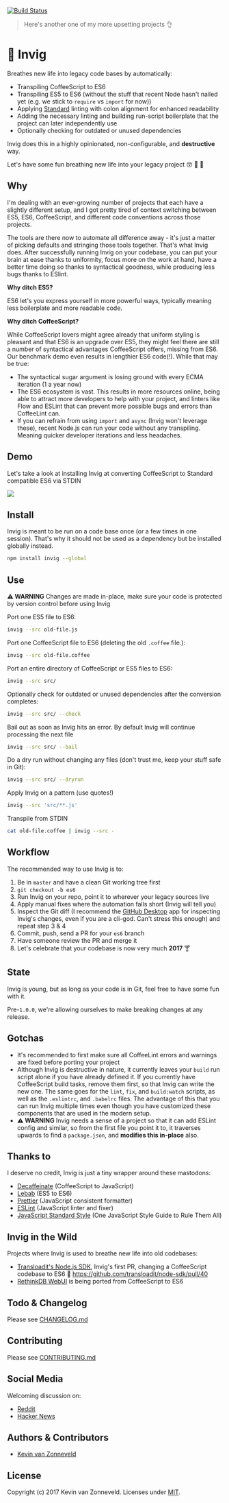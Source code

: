 [![Build Status](https://travis-ci.org/kvz/invig.svg?branch=master)](https://travis-ci.org/kvz/invig)

> Here's another one of my more upsetting projects 👌

<!--more-->

# 🌿 Invig

Breathes new life into legacy code bases by automatically:

 - Transpiling CoffeeScript to ES6
 - Transpiling ES5 to ES6 (without the stuff that recent Node hasn't nailed yet (e.g. we stick to `require` vs `import` for now))
 - Applying [Standard](http://standardjs.com) linting with colon alignment for enhanced readability
 - Adding the necessary linting and building run-script boilerplate that the project can later independently use
 - Optionally checking for outdated or unused dependencies
 
Invig does this in a highly opinionated, non-configurable, and **destructive** way. 

Let's have some fun breathing new life into your legacy project 😚 💨 🌿 

## Why

I'm dealing with an ever-growing number of projects that each have a slightly different setup, and I got pretty tired of context switching between ES5, ES6, CoffeeScript, and different code conventions across those projects.

The tools are there now to automate all difference away - it's just a matter of picking defaults and stringing those tools together. That's what Invig does. After successfully running Invig on your codebase, you can put your brain at ease thanks to uniformity, focus more on the work at hand, have a better time doing so thanks to syntactical goodness, while producing less bugs thanks to ESlint.

**Why ditch ES5?**

ES6 let's you express yourself in more powerful ways, typically meaning less boilerplate and more readable code.

**Why ditch CoffeeScript?**

While CoffeeScript lovers might agree already that uniform styling is pleasant and that ES6 is an upgrade over ES5, they might feel there are still a number of syntactical advantages CoffeeScript offers, missing from ES6. Our benchmark demo even results in lengthier ES6 code(!). While that may be true:

- The syntactical sugar argument is losing ground with every ECMA iteration (1 a year now) 
- The ES6 ecosystem is vast. This results in more resources online, being able to attract more developers to help with your project, and linters like Flow and ESLint that can prevent more possible bugs and errors than CoffeeLint can. 
- If you can refrain from using `import` and `async` (Invig won't leverage these), recent Node.js can run your code without any transpiling. Meaning quicker developer iterations and less headaches.

## Demo

Let's take a look at installing Invig at converting CoffeeScript to Standard compatible ES6 via STDIN

![](https://github.com/kvz/invig/raw/b68b038bce4caabc0543bbc09683be33830177d3/scripts/demo2.png)

## Install

Invig is meant to be run on a code base once (or a few times in one session). That's why it should not be used as a dependency but be installed globally instead.

```bash
npm install invig --global 
```

## Use

**⚠️ WARNING** Changes are made in-place, make sure your code is protected by version control before using Invig 

Port one ES5 file to ES6:

```bash
invig --src old-file.js
```

Port one CoffeeScript file to ES6 (deleting the old `.coffee` file.):

```bash
invig --src old-file.coffee
```

Port an entire directory of CoffeeScript or ES5 files to ES6:

```bash
invig --src src/
```

Optionally check for outdated or unused dependencies after the conversion completes:

```bash
invig --src src/ --check
```

Bail out as soon as Invig hits an error. By default Invig will continue processing the next file

```bash
invig --src src/ --bail
```

Do a dry run without changing any files (don't trust me, keep your stuff safe in Git):

```bash
invig --src src/ --dryrun
```

Apply Invig on a pattern (use quotes!)

```bash
invig --src 'src/**.js'
```

Transpile from STDIN

```bash
cat old-file.coffee | invig --src -
```

## Workflow 

The recommended way to use Invig is to:

1. Be in `master` and have a clean Git working tree first
1. `git checkout -b es6`
2. Run Invig on your repo, point it to wherever your legacy sources live
3. Apply manual fixes where the automation falls short (Invig will tell you)
4. Inspect the Git diff (I recommend the [GitHub Desktop](https://desktop.github.com) app for inspecting Invig's changes, even if you are a cli-god. Can't stress this enough) and repeat step 3 & 4
5. Commit, push, send a PR for your `es6` branch
6. Have someone review the PR and merge it
7. Let's celebrate that your codebase is now very much **2017** 🍸

## State

Invig is young, but as long as your code is in Git, feel free to have some fun with it.

Pre-`1.0.0`, we're allowing ourselves to make breaking changes at any release.

## Gotchas

- It's recommended to first make sure all CoffeeLint errors and warnings are fixed before porting your project
- Although Invig is destructive in nature, it currently leaves your `build` run script alone if you have already defined it. If you currently have CoffeeScript build tasks, remove them first, so that Invig can write the new one. 
The same goes for the `lint`, `fix`, and `build:watch` scripts, as well as the `.eslintrc`, and `.babelrc` files. The advantage of this that you can run Invig multiple times even though you have customized these components that are used in the modern setup.
- **⚠️ WARNING** Invig needs a sense of a project so that it can add ESLint config and similar, so from the first file you point it to, it traverses upwards to find a `package.json`, and **modifies this in-place** also.

## Thanks to

I deserve no credit, Invig is just a tiny wrapper around these mastodons:

- [Decaffeinate](https://github.com/decaffeinate/decaffeinate) (CoffeeScript to JavaScript)
- [Lebab](http://lebab.io) (ES5 to ES6)
- [Prettier](https://github.com/jlongster/prettier) (JavaScript consistent formatter)
- [ESLint](http://eslint.org) (JavaScript linter and fixer)
- [JavaScript Standard Style](http://standardjs.com) (One JavaScript Style Guide to Rule Them All)

## Invig in the Wild

Projects where Invig is used to breathe new life into old codebases:

- [Transloadit's Node.js SDK](https://github.com/transloadit/node-sdk/pull/40), Invig's first PR, changing a CoffeeScript codebase to ES6 💚 <https://github.com/transloadit/node-sdk/pull/40>
- [RethinkDB WebUI](https://github.com/rethinkdb/rethinkdb/pull/6262) is being ported from CoffeeScript to ES6

## Todo & Changelog

Please see [CHANGELOG.md](CHANGELOG.md)

## Contributing

Please see [CONTRIBUTING.md](CONTRIBUTING.md)

## Social Media

Welcoming discussion on:

- [Reddit](https://www.reddit.com/r/javascript/comments/5p2swy/invig_automatically_converts_es5_coffeescript/)
- [Hacker News](https://news.ycombinator.com/item?id=13442421)

## Authors & Contributors

- [Kevin van Zonneveld](https://transloadit.com/about/#kevin)

## License

Copyright (c) 2017 Kevin van Zonneveld. Licenses under [MIT](LICENSE).
